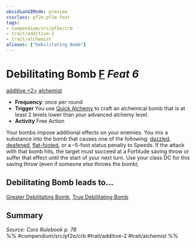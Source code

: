 ```yaml
---
obsidianUIMode: preview
cssclass: pf2e,pf2e-feat
tags:
- compendium/src/pf2e/crb
- trait/additive-2
- trait/alchemist
aliases: ["Debilitating Bomb"]
---
```

# Debilitating Bomb  [F](../../Rules/core-rulebook/chapter-9-playing-the-game.md#Actions "Free Action") *Feat 6*  
[additive <2>](../../Rules/traits/additive.md)  [alchemist](../../Rules/traits/alchemist.md)  

- **Frequency**: once per round
- **Trigger** You use [Quick Alchemy](../../Rules/actions/quick-alchemy.md) to craft an alchemical bomb that is at least 2 levels lower than your advanced alchemy level.
- **Activity** Free Action

Your bombs impose additional effects on your enemies. You mix a substance into the bomb that causes one of the following: [dazzled](../../Rules/conditions.md#Dazzled), [deafened](../../Rules/conditions.md#Deafened), [flat-footed](../../Rules/conditions.md#Flat-footed), or a –5-foot status penalty to Speeds. If the attack with that bomb hits, the target must succeed at a Fortitude saving throw or suffer that effect until the start of your next turn. Use your class DC for this saving throw (even if someone else throws the bomb).

## Debilitating Bomb leads to...

[Greater Debilitating Bomb](greater-debilitating-bomb.md), [True Debilitating Bomb](true-debilitating-bomb.md)

## Summary

*Source: Core Rulebook p. 78*  
%% #compendium/src/pf2e/crb #trait/additive-2 #trait/alchemist %%